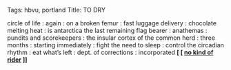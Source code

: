 Tags: hbvu, portland
Title: TO DRY
  
circle of life : again : on a broken femur : fast luggage delivery : chocolate melting heat : is antarctica the last remaining flag bearer : anathemas : pundits and scorekeepers : the insular cortex of the common herd : three months : starting immediately : fight the need to sleep : control the circadian rhythm : eat what’s left : dept. of corrections : incorporated
**[ [ [no kind of rider](https://fans.nokindofrider.com/) ]]**